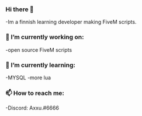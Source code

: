 ### Hi there 👋
-Im a finnish learning developer making FiveM scripts.
### 🔭 I’m currently working on:
-open source FiveM scripts

### 🌱 I’m currently learning:
-MYSQL 
-more lua
### 📫 How to reach me: 
-Discord: Axxu.#6666

